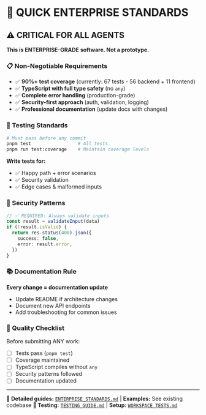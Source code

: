 # 🎯 **QUICK ENTERPRISE STANDARDS**

## ⚠️ **CRITICAL FOR ALL AGENTS**

**This is ENTERPRISE-GRADE software. Not a prototype.**

### **📋 Non-Negotiable Requirements**

- ✅ **90%+ test coverage** (currently: 67 tests - 56 backend + 11 frontend)
- ✅ **TypeScript with full type safety** (no `any`)
- ✅ **Complete error handling** (production-grade)
- ✅ **Security-first approach** (auth, validation, logging)
- ✅ **Professional documentation** (update docs with changes)

### **🧪 Testing Standards**

```bash
# Must pass before any commit
pnpm test                 # All tests
pnpm run test:coverage    # Maintain coverage levels
```

**Write tests for:**

- ✅ Happy path + error scenarios
- ✅ Security validation
- ✅ Edge cases & malformed inputs

### **🔐 Security Patterns**

```typescript
// ✅ REQUIRED: Always validate inputs
const result = validateInput(data)
if (!result.isValid) {
  return res.status(400).json({
    success: false,
    error: result.error,
  })
}
```

### **📚 Documentation Rule**

**Every change = documentation update**

- Update README if architecture changes
- Document new API endpoints
- Add troubleshooting for common issues

### **🎯 Quality Checklist**

Before submitting ANY work:

- [ ] Tests pass (`pnpm test`)
- [ ] Coverage maintained
- [ ] TypeScript compiles without `any`
- [ ] Security patterns followed
- [ ] Documentation updated

---

**📖 Detailed guides:** [`ENTERPRISE_STANDARDS.md`](./ENTERPRISE_STANDARDS.md) | **Examples:** See existing codebase
**🧪 Testing:** [`TESTING_GUIDE.md`](./TESTING_GUIDE.md) | **Setup:** [`WORKSPACE_TESTS.md`](./WORKSPACE_TESTS.md)
